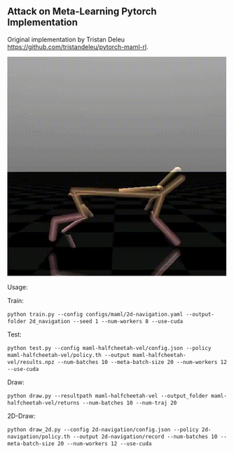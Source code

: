 ## Attack on Meta-Learning Pytorch Implementation

Original implementation by Tristan Deleu https://github.com/tristandeleu/pytorch-maml-rl.

![HalfCheetahDir](https://github.com/Panshark/Attack_metaRL/blob/main/image_source/withoutattack_cheetah.gif)

Usage:

Train:

```
python train.py --config configs/maml/2d-navigation.yaml --output-folder 2d_navigation --seed 1 --num-workers 8 --use-cuda
```
Test:

```
python test.py --config maml-halfcheetah-vel/config.json --policy maml-halfcheetah-vel/policy.th --output maml-halfcheetah-vel/results.npz --num-batches 10 --meta-batch-size 20 --num-workers 12 --use-cuda
```

Draw:

```
python draw.py --resultpath maml-halfcheetah-vel --output_folder maml-halfcheetah-vel/returns --num-batches 10 --num-traj 20 
```

2D-Draw:

```
python draw_2d.py --config 2d-navigation/config.json --policy 2d-navigation/policy.th --output 2d-navigation/record --num-batches 10 --meta-batch-size 20 --num-workers 12 --use-cuda
```

